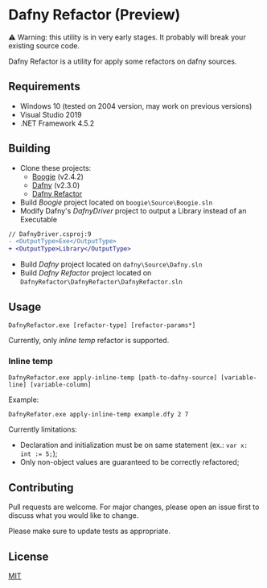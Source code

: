 # Dafny Refactor (Preview)

⚠️ Warning: this utility is in very early stages. It probably will break your existing source code.

Dafny Refactor is a utility for apply some refactors on dafny sources.

## Requirements

- Windows 10 (tested on 2004 version, may work on previous versions)
- Visual Studio 2019
- .NET Framework 4.5.2

## Building

- Clone these projects:
    - [Boogie](https://github.com/boogie-org/boogie) (v2.4.2)
    - [Dafny](https://github.com/dafny-lang/dafny) (v2.3.0)
    - [Dafny Refactor](https://github.com/jonasbantunes/DafnyRefactor)
- Build _Boogie_ project located on `boogie\Source\Boogie.sln`
- Modify Dafny's _DafnyDriver_ project to output a Library instead of an Executable

```diff
// DafnyDriver.csproj:9
- <OutputType>Exe</OutputType>
+ <OutputType>Library</OutputType>
```

- Build _Dafny_ project located on `dafny\Source\Dafny.sln`
- Build _Dafny Refactor_ project located on `DafnyRefactor\DafnyRefactor\DafnyRefactor.sln`

## Usage

```batch
DafnyRefactor.exe [refactor-type] [refactor-params*]
```

Currently, only _inline temp_ refactor is supported.

### Inline temp

```batch
DafnyRefactor.exe apply-inline-temp [path-to-dafny-source] [variable-line] [variable-column]
```

Example:

```batch
DafnyRefator.exe apply-inline-temp example.dfy 2 7
```

Currently limitations:
- Declaration and initialization must be on same statement (ex.: `var x: int := 5;`);
- Only non-object values are guaranteed to be correctly refactored;

## Contributing
Pull requests are welcome. For major changes, please open an issue first to discuss what you would like to change.

Please make sure to update tests as appropriate.

## License
[MIT](https://choosealicense.com/licenses/mit/)
